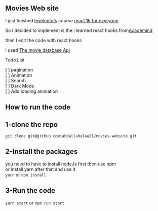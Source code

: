 ## Movies Web site

I just finished [leveluptuts](https://www.leveluptutorials.com/) course [react 16 for everyone](https://www.leveluptutorials.com/tutorials/react-16-for-everyone)

So I decided to implement is the i learned react hooks from[Academind](https://www.youtube.com/watch?v=-MlNBTSg_Ww)

then I edit the code with react hooks

I used [The movie database Api](https://developers.themoviedb.org/3/discover/movie-discover)

Todo List

[ ] pagination
<br />
[ ] Animation
<br />
[ ] Search
<br />
[ ] Dark Mode
<br />
[ ] Add loading animation


## How to run the code

## 1-clone the repo
`git clone git@github.com:abdallahalaa21/movies-website.git`

## 2-Install the packages
you need to have to install nodeJs first then use npm
<br />
or install yarn after that and use it
<br />
`yarn` or `npm install`

## 3-Run the code
`yarn start` or `npm run start`
